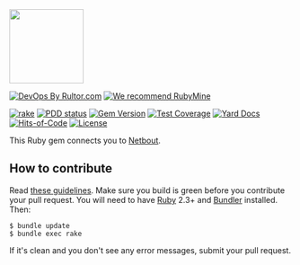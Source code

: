 <img src="https://github.com/yegor256/netbout/raw/master/public/logo.svg" width="132px"/>

[![DevOps By Rultor.com](http://www.rultor.com/b/yegor256/netbout)](http://www.rultor.com/p/yegor256/netbout)
[![We recommend RubyMine](https://www.elegantobjects.org/rubymine.svg)](https://www.jetbrains.com/ruby/)

[![rake](https://github.com/yegor256/netbout/actions/workflows/rake.yml/badge.svg)](https://github.com/yegor256/netbout/actions/workflows/rake.yml)
[![PDD status](http://www.0pdd.com/svg?name=yegor256/netbout)](http://www.0pdd.com/p?name=yegor256/netbout)
[![Gem Version](https://badge.fury.io/rb/netbout.svg)](http://badge.fury.io/rb/netbout)
[![Test Coverage](https://img.shields.io/codecov/c/github/yegor256/netbout.svg)](https://codecov.io/github/yegor256/netbout?branch=master)
[![Yard Docs](http://img.shields.io/badge/yard-docs-blue.svg)](http://rubydoc.info/github/yegor256/netbout/master/frames)
[![Hits-of-Code](https://hitsofcode.com/github/yegor256/netbout)](https://hitsofcode.com/view/github/yegor256/netbout)
[![License](https://img.shields.io/badge/license-MIT-green.svg)](https://github.com/yegor256/netbout/blob/master/LICENSE.txt)

This Ruby gem connects you to [Netbout](https://netbout.com).

## How to contribute

Read [these guidelines](https://www.yegor256.com/2014/04/15/github-guidelines.html).
Make sure you build is green before you contribute
your pull request. You will need to have [Ruby](https://www.ruby-lang.org/en/) 2.3+ and
[Bundler](https://bundler.io/) installed. Then:

```
$ bundle update
$ bundle exec rake
```

If it's clean and you don't see any error messages, submit your pull request.
